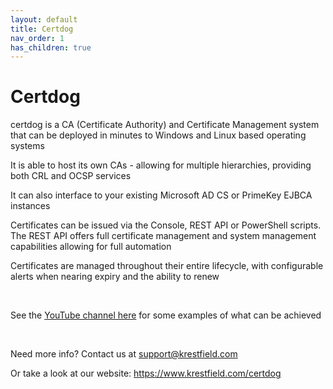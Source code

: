 ```yaml
---
layout: default
title: Certdog
nav_order: 1
has_children: true
---
```

# Certdog

certdog is a CA (Certificate Authority) and Certificate Management system that can be deployed in minutes to Windows and Linux based operating systems  

It is able to host its own CAs - allowing for multiple hierarchies, providing both CRL and OCSP services

It can also interface to your existing Microsoft AD CS or PrimeKey EJBCA instances

Certificates can be issued via the Console, REST API or PowerShell scripts. The REST API offers full certificate management and system management capabilities allowing for full automation

Certificates are managed throughout their entire lifecycle, with configurable alerts when nearing expiry and the ability to renew

<br>

See the [YouTube channel here](https://www.youtube.com/@krestfield) for some examples of what can be achieved

<br>

Need more info? Contact us at <support@krestfield.com>  

Or take a look at our website: <https://www.krestfield.com/certdog>

